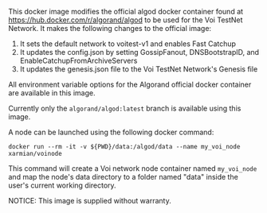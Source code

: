 This docker image modifies the official algod docker container found at https://hub.docker.com/r/algorand/algod to be used for the Voi TestNet Network. It makes the following changes to the official image:

1. It sets the default network to voitest-v1 and enables Fast Catchup
2. It updates the config.json by setting GossipFanout, DNSBootstrapID, and EnableCatchupFromArchiveServers
2. It updates the genesis.json file to the Voi TestNet Network's Genesis file

All environment variable options for the Algorand official docker container are available in this image.

Currently only the `algorand/algod:latest` branch is available using this image.

A node can be launched using the following docker command:

```docker run --rm -it -v ${PWD}/data:/algod/data --name my_voi_node xarmian/voinode```

This command will create a Voi network node container named `my_voi_node` and map the node's data directory to a folder named "data" inside the user's current working directory.

NOTICE: This image is supplied without warranty.
